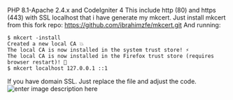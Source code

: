PHP 8.1-Apache 2.4.x and CodeIgniter 4
This include http (80) and https (443) with SSL localhost that i have generate my mkcert. Just install mkcert from this fork repo: https://github.com/ibrahimzfe/mkcert.git
And running: 
```
$ mkcert -install
Created a new local CA 💥
The local CA is now installed in the system trust store! ⚡️
The local CA is now installed in the Firefox trust store (requires browser restart)! 🦊
$ mkcert localhost 127.0.0.1 ::1
```


If you have domain SSL. Just replace the file and adjust the code.
![enter image description here](https://raw.githubusercontent.com/ibrahimzfe/images/main/ci4.png?token=GHSAT0AAAAAACKFMNZ4H4OC77TULV2AUGGSZKQFANQ)
